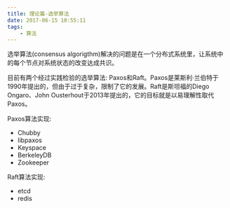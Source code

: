 ```yaml
---
title: 理论篇-选举算法
date: 2017-06-15 10:55:11
tags:
    - 算法
---
```


选举算法(consensus algorigthm)解决的问题是在一个分布式系统里，让系统中的每个节点对系统状态的改变达成共识。

目前有两个经过实践检验的选举算法: Paxos和Raft。Paxos是莱斯利·兰伯特于1990年提出的，但由于过于复杂，限制了它的发展。Raft是斯坦福的Diego Ongaro、John Ousterhout于2013年提出的，它的目标就是以易理解性取代Paxos。

Paxos算法实现:

* Chubby
* libpaxos
* Keyspace
* BerkeleyDB
* Zookeeper


Raft算法实现:

* etcd
* redis